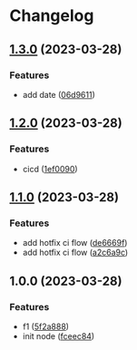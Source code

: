 # Changelog

## [1.3.0](https://github.com/eugeneVzaidun/cicd/compare/v1.2.0...v1.3.0) (2023-03-28)


### Features

* add date ([06d9611](https://github.com/eugeneVzaidun/cicd/commit/06d9611bb959e27bcee015b882255c02c2a21871))

## [1.2.0](https://github.com/eugeneVzaidun/cicd/compare/v1.1.0...v1.2.0) (2023-03-28)


### Features

* cicd ([1ef0090](https://github.com/eugeneVzaidun/cicd/commit/1ef00904973c55a33be16940aafcd9f6f7319001))

## [1.1.0](https://github.com/eugeneVzaidun/cicd/compare/v1.0.0...v1.1.0) (2023-03-28)


### Features

* add hotfix ci flow ([de6669f](https://github.com/eugeneVzaidun/cicd/commit/de6669fca299a823b4cbdfc31941eafdbea41044))
* add hotfix ci flow ([a2c6a9c](https://github.com/eugeneVzaidun/cicd/commit/a2c6a9cbc1819878d5196892b13064c87e9ba341))

## 1.0.0 (2023-03-28)


### Features

* f1 ([5f2a888](https://github.com/eugeneVzaidun/cicd/commit/5f2a88871a549f5a220e2ffaf27d3f6b13e8d7aa))
* init node ([fceec84](https://github.com/eugeneVzaidun/cicd/commit/fceec847b826e5529c51968802568912eb158ecf))
